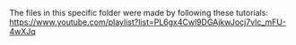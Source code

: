 The files in this specific folder were made by following these tutorials:
https://www.youtube.com/playlist?list=PL6gx4Cwl9DGAjkwJocj7vlc_mFU-4wXJq
